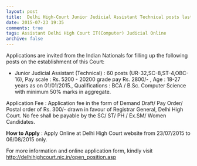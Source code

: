 ```yaml
---
layout: post
title:  Delhi High-Court Junior Judicial Assistant Technical posts last date  6th Aug-2015
date: 2015-07-23 19:35
comments: true
tags: Assistant Delhi High Court IT(Computer) Judicial Online
archive: false
---
```

Applications are invited from the Indian Nationals for filling up the following posts on the establishment of this Court:


- Junior Judicial Assistant (Technical) : 60 posts (UR-32,SC-8,ST-4,OBC-16), Pay scale : Rs. 5200 - 20200 grade pay Rs. 2800/- , Age : 18-27 years as on 01/01/2015., Qualifications : BCA / B.Sc. Computer Science with minimum 50% marks in aggregate.  


Application Fee : Application fee in the form of Demand Draft/ Pay Order/ Postal order of Rs. 300/- drawn in favour of Registrar General, Delhi High Court. No fee shall be payable by the SC/ ST/ PH / Ex.SM/ Women Candidates. 


**How to Apply** : Apply Online at Delhi High Court website from 23/07/2015 to 06/08/2015 only.


For more information and online application form, kindly visit  <http://delhihighcourt.nic.in/open_position.asp>

